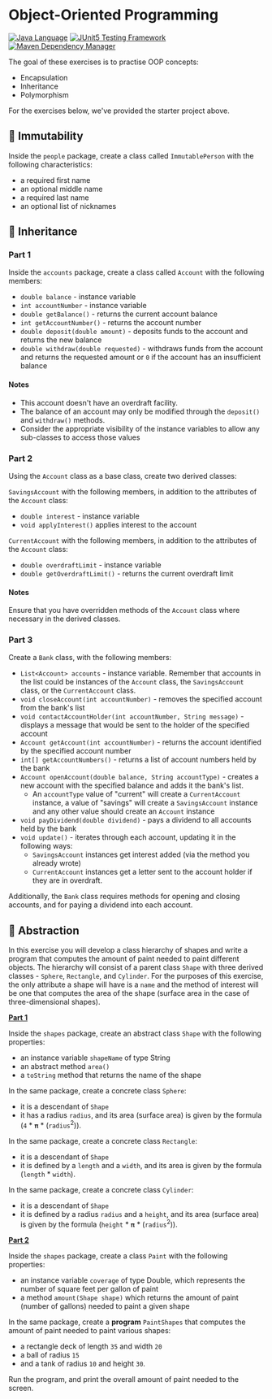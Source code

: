 # Object-Oriented Programming

[![Java Language](https://img.shields.io/badge/PLATFORM-OpenJDK-3A75B0.svg?style=for-the-badge)][1]
[![JUnit5 Testing Framework](https://img.shields.io/badge/testing%20framework-JUnit5-26A162.svg?style=for-the-badge)][2]
[![Maven Dependency Manager](https://img.shields.io/badge/dependency%20manager-Maven-AA215A.svg?style=for-the-badge)][3]

The goal of these exercises is to practise OOP concepts:
- Encapsulation
- Inheritance
- Polymorphism

For the exercises below, we've provided the starter project above.

## :pushpin: Immutability

Inside the `people` package, create a class called `ImmutablePerson` with the following characteristics:
- a required first name
- an optional middle name
- a required last name
- an optional list of nicknames

## :pushpin: Inheritance

### Part 1

Inside the `accounts` package, create a class called `Account` with the following members:
- `double balance` - instance variable
- `int accountNumber` - instance variable
- `double getBalance()` - returns the current account balance
- `int getAccountNumber()` - returns the account number
- `double deposit(double amount)` - deposits funds to the account and returns the new balance
- `double withdraw(double requested)` - withdraws funds from the account and returns the requested amount or `0` if the account has an insufficient balance

#### Notes
- This account doesn't have an overdraft facility.
- The balance of an account may only be modified through the `deposit()` and `withdraw()` methods.
- Consider the appropriate visibility of the instance variables to allow any sub-classes to access those values

### Part 2

Using the `Account` class as a base class, create two derived classes:

`SavingsAccount` with the following members, in addition to the attributes of the `Account` class:
- `double interest` - instance variable
- `void applyInterest()` applies interest to the account

`CurrentAccount` with the following members, in addition to the attributes of the `Account` class:
- `double overdraftLimit` - instance variable
- `double getOverdraftLimit()` - returns the current overdraft limit

#### Notes
Ensure that you have overridden methods of the `Account` class where necessary in the derived classes.

### Part 3

Create a `Bank` class, with the following members:
- `List<Account> accounts` - instance variable. Remember that accounts in the list could be instances of the `Account` class, the `SavingsAccount` class, or the `CurrentAccount` class.
- `void closeAccount(int accountNumber)` - removes the specified account from the bank's list
- `void contactAccountHolder(int accountNumber, String message)` - displays a message that would be sent to the holder of the specified account
- `Account getAccount(int accountNumber)` - returns the account identified by the specified account number
- `int[] getAccountNumbers()` - returns a list of account numbers held by the bank
- `Account openAccount(double balance, String accountType)` - creates a new account with the specified balance and adds it the bank's list.
  - An `accountType` value of "current" will create a `CurrentAccount` instance, a value of "savings" will create a `SavingsAccount` instance and any other value should create an `Account` instance
- `void payDividend(double dividend)` - pays a dividend to all accounts held by the bank
- `void update()` - iterates through each account, updating it in the following ways: 
  - `SavingsAccount` instances get interest added (via the method you already wrote)
  - `CurrentAccount` instances get a letter sent to the account holder if they are in overdraft.

Additionally, the `Bank` class requires methods for opening and closing accounts, and for paying a dividend into each account.

## :pushpin: Abstraction

In this exercise you will develop a class hierarchy of shapes and write a program that computes the amount of paint
needed to paint different objects. 
The hierarchy will consist of a parent class `Shape` with three derived classes - `Sphere`, `Rectangle`, and `Cylinder`. 
For the purposes of this exercise, the only attribute a shape will have is a `name` and the method of
interest will be one that computes the area of the shape (surface area in the case of three-dimensional shapes).

**<ins>Part 1</ins>**

Inside the `shapes` package, create an abstract class `Shape` with the following properties:
- an instance variable `shapeName` of type String
- an abstract method `area()`
- a `toString` method that returns the name of the shape

In the same package, create a concrete class `Sphere`:
- it is a descendant of `Shape`
- it has a radius `radius`, and its area (surface area) is given by the formula (`4` * `𝛑` * (`radius`<sup>2</sup>)).

In the same package, create a concrete class `Rectangle`:
- it is a descendant of `Shape`
- it is defined by a `length` and a `width`, and its area is given by the formula (`length` * `width`).

In the same package, create a concrete class `Cylinder`:
- it is a descendant of `Shape`
- it is defined by a radius `radius` and a `height`, and its area (surface area) is given by the formula (`height` * `𝛑` * (`radius`<sup>2</sup>)).

**<ins>Part 2</ins>**

Inside the `shapes` package, create a class `Paint` with the following properties:
- an instance variable `coverage` of type Double, which represents the number of square feet per gallon of paint
- a method `amount(Shape shape)` which returns the amount of paint (number of gallons) needed to paint a given shape

In the same package, create a **program** `PaintShapes` that computes the amount of paint needed to paint various shapes:
- a rectangle deck of length `35` and width `20` 
- a ball of radius `15`
- and a tank of radius `10` and height `30`.

Run the program, and print the overall amount of paint needed to the screen.

[1]: https://docs.oracle.com/javase/11/docs/api/index.html
[2]: https://junit.org/junit5/
[3]: https://maven.apache.org/
